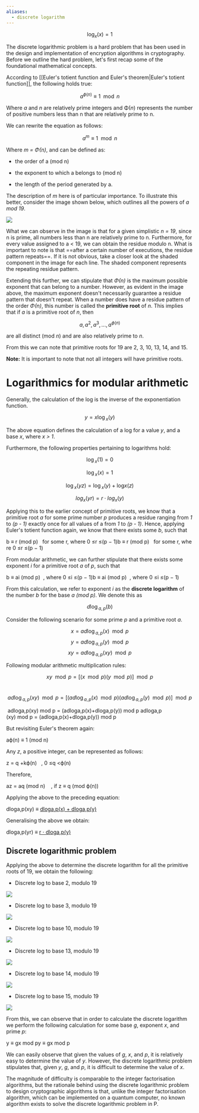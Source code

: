 ```yaml
---
aliases:
  - discrete logarithm
---
```

$$\log_x​(x) = 1$$

The discrete logarithmic problem is a hard problem that has been used in the design and implementation of encryption algorithms in cryptography. Before we outline the hard problem, let's first recap some of the foundational mathematical concepts.

According to [[Euler's totient function and Euler's theorem|Euler's totient function]], the following holds true:

$$a^{ϕ(n)} ≡ 1 \mod n$$

Where _a_ and _n_ are relatively prime integers and Φ(_n_) represents the number of positive numbers less than n that are relatively prime to n.

We can rewrite the equation as follows:

$$a^m ≡ 1\mod n$$

Where _m = Φ(n)_, and can be defined as:

- the order of a (mod n)
    
- the exponent to which a belongs to (mod n)
    
- the length of the period generated by a.
    

The description of _m_ here is of particular importance. To illustrate this better, consider the image shown below, which outlines all the powers of _a mod 19_.

![](../../../../meri-public/garden/094833915c0d354a5245decfacbeeb5e.png)

What we can observe in the image is that for a given simplistic _n = 19_, since n is prime, all numbers less than n are relatively prime to n. Furthermore, for every value assigned to a < 19, we can obtain the residue modulo n. What is important to note is that ==after a certain number of executions, the residue pattern repeats==. If it is not obvious, take a closer look at the shaded component in the image for each line. The shaded component represents the repeating residue pattern.

Extending this further, we can stipulate that _Φ(n)_ is the maximum possible exponent that can belong to a number. However, as evident in the image above, the maximum exponent doesn't necessarily guarantee a residue pattern that doesn't repeat. When a number does have a residue pattern of the order _Φ(n)_, this number is called the **primitive root** of _n_. This implies that if _a_ is a primitive root of _n_, then

$$a, a^2, a^3, ... , a^{ϕ(n)}$$

are all distinct (mod _n_) and are also relatively prime to _n_.

From this we can note that primitive roots for 19 are 2, 3, 10, 13, 14, and 15.

**Note:** It is important to note that not all integers will have primitive roots.

# Logarithmics for modular arithmetic

Generally, the calculation of the log is the inverse of the exponentiation function.

$$y = x\log⁡_x(y)$$

The above equation defines the calculation of a log for a value _y_, and a base _x_, where _x > 1_.

Furthermore, the following properties pertaining to logarithms hold:

$$\log⁡_x(1) = 0$$

$$\log⁡_x(x) = 1$$

$$\log⁡_x(yz) = \log⁡_x(y) + \log_⁡x(z)$$

$$log⁡_x(yr) = r ⋅ log⁡_x(y)$$

Applying this to the earlier concept of primitive roots, we know that a primitive root _a_ for some prime number _p_ produces a residue ranging from _1_ to _(p - 1)_ exactly once for all values of a from _1_ to _(p - 1)_. Hence, applying Euler's totient function again, we know that there exists some _b_, such that

b ≡ r (mod p)   for some r, where 0 ≤r ≤(p − 1)b ≡ r (mod p)   for some r, where 0 ≤r ≤(p − 1)

From modular arithmetic, we can further stipulate that there exists some exponent _i_ for a primitive root _a_ of _p_, such that

b ≡ ai (mod p)  , where 0 ≤i ≤(p − 1)b ≡ ai (mod p)  , where 0 ≤i ≤(p − 1)

From this calculation, we refer to exponent _i_ as the **discrete logarithm** of the number _b_ for the base _a (mod p)_. We denote this as

$$d\log⁡_{a,p}(b)$$

Consider the following scenario for some prime _p_ and a primitive root _a_.

$$x = ad\log⁡_{a,p}(x) \mod p  $$$$   y = ad\log⁡_{a,p}(y) \mod p $$$$    xy = ad\log⁡_{a,p}(xy) \mod p$$

Following modular arithmetic multiplication rules:

$$xy \mod p = [(x \mod p)(y \mod p)] \mod p$$

 $$ad\log⁡_{a,p}(xy) \mod p = [(ad\log⁡_{a,p}(x) \mod p)(ad\log⁡_{a,p}(y) \mod p)] \mod p $$

 adlog⁡a,p(xy) mod p = (adlog⁡a,p(x)+dlog⁡a,p(y)) mod p adloga,p​(xy) mod p = (adloga,p​(x)+dloga,p​(y)) mod p

But revisiting Euler's theorem again:

aϕ(n) ≡ 1 (mod n)

Any _z_, a positive integer, can be represented as follows:

z = q +kϕ(n)   , 0 ≤q <ϕ(n)

Therefore,

az = aq (mod n)    , if z ≡ q (mod ϕ(n))

Applying the above to the preceding equation:

dlog⁡a,p(xy) ≡ [dlog⁡a,p(x) + dlog⁡a,p(y)](mod ϕ(p))

Generalising the above we obtain:

dlog⁡a,p(yr) ≡ [r ⋅ dlog⁡a,p(y)](mod ϕ(p))

## Discrete logarithmic problem

Applying the above to determine the discrete logarithm for all the primitive roots of 19, we obtain the following:

- Discrete log to base 2, modulo 19
    

![](https://static.edusercontent.com/files/z5FZJ1gVRr22eQCr4Mg3ogFE)

- Discrete log to base 3, modulo 19
    

![](https://static.edusercontent.com/files/WomTNXWLQLdALueR4lgG2a5R)

- Discrete log to base 10, modulo 19
    

![](https://static.edusercontent.com/files/xqqciO6OHVVzWJUqtOyK8LHA)

- Discrete log to base 13, modulo 19
    

![](https://static.edusercontent.com/files/bSaWTdz7lXemGTnIkaJq4pHB)

- Discrete log to base 14, modulo 19
    

![](https://static.edusercontent.com/files/jCEHqiVYprqbOa0ZecJKwVLP)

- Discrete log to base 15, modulo 19
    

![](https://static.edusercontent.com/files/DELubvOVjupHfZNlkDZR7PMw)

From this, we can observe that in order to calculate the discrete logarithm we perform the following calculation for some base _g_, exponent _x_, and prime _p_:

y ≡ gx mod py ≡ gx mod p

We can easily observe that given the values of _g_, _x_, and _p_, it is relatively easy to determine the value of _y_. However, the discrete logarithmic problem stipulates that, given _y_, _g_, and _p_, it is difficult to determine the value of _x_.

The magnitude of difficulty is comparable to the integer factorisation algorithms, but the rationale behind using the discrete logarithmic problem to design cryptographic algorithms is that, unlike the integer factorisation algorithm, which can be implemented on a quantum computer, no known algorithm exists to solve the discrete logarithmic problem in P.